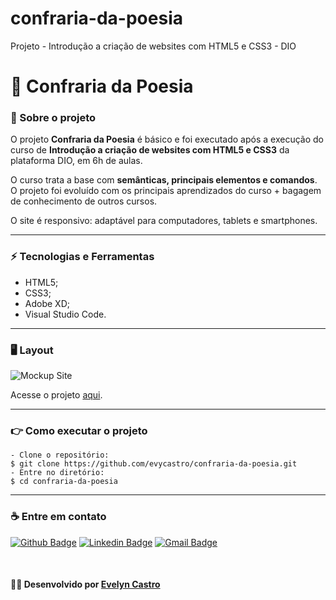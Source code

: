 # confraria-da-poesia
Projeto - Introdução a criação de websites com HTML5 e CSS3 - DIO

# :rose: Confraria da Poesia


### :bookmark_tabs: Sobre o projeto ###

O projeto **Confraria da Poesia** é básico e foi executado após a execução do curso de **Introdução a criação de websites com HTML5 e CSS3** da plataforma DIO, em 6h de aulas.

O curso trata a base com **semânticas, principais elementos e comandos**.
O projeto foi evoluído com os principais aprendizados do curso + bagagem de conhecimento de outros cursos.

O site é responsivo: adaptável para computadores, tablets e smartphones.

---

 ### :zap: Tecnologias e Ferramentas ###

- HTML5;
- CSS3;
- Adobe XD;
- Visual Studio Code.

---

 ### 🖥️ Layout ###


![Mockup Site](https://github.com/evycastro/confraria-da-poesia/blob/main/img/mockup.png)


Acesse o projeto [aqui](https://evycastro.github.io/confraria-da-poesia/).

---

### 👉 Como executar o projeto ###

``` 
- Clone o repositório:
$ git clone https://github.com/evycastro/confraria-da-poesia.git
- Entre no diretório:
$ cd confraria-da-poesia
```

---

### ☕ Entre em contato

[![Github Badge](https://img.shields.io/badge/-Github-000?style=flat-square&logo=Github&logoColor=white&link=https://github.com/evycastro)](https://github.com/evycastro)
   [![Linkedin Badge](https://img.shields.io/badge/-LinkedIn-blue?style=flat-square&logo=Linkedin&logoColor=white&link=https://www.linkedin.com/in/evelyn-ferreira-25b710218//)](https://www.linkedin.com/in/evelyn-ferreira-25b710218//)
   [![Gmail Badge](https://img.shields.io/badge/Gmail-D14836?style=square&logo=gmail&logoColor=white&link=mailto:evycastro8@gmail.com)](mailto:evycastro8@gmail.com)




&nbsp;

#### 👩‍💻 **Desenvolvido por [Evelyn Castro](https://github.com/evycastro)** ####


